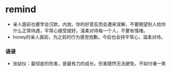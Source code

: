 # remind

- 亲人面前也要学会沉默，内敛。你的好意反而会遭来误解，不要期望别人给你什么正常待遇，平常心接受就好。温柔对待每一个人，不要有情绪。
- honey的亲人面前，为之前的行为感觉抱歉。今后也会持平常心，温柔对待。


### 语录

- 张幼仪：最彻底的伤害，是最有力的成长。伤害既然无法避免，不如付诸一笑